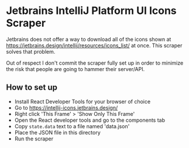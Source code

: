 
# Jetbrains IntelliJ Platform UI Icons Scraper

Jetbrains does not offer a way to download all of the icons shown at https://jetbrains.design/intellij/resources/icons_list/ at once. This scraper solves that problem.

Out of respect I don't commit the scraper fully set up in order to minimize the risk that people are going to hammer their server/API.


## How to set up

* Install React Developer Tools for your browser of choice
* Go to https://intellij-icons.jetbrains.design/
* Right click 'This Frame' > 'Show Only This Frame'
* Open the React developer tools and go to the components tab
* Copy `state.data` text to a file named 'data.json'
* Place the JSON file in this directory
* Run the scraper
